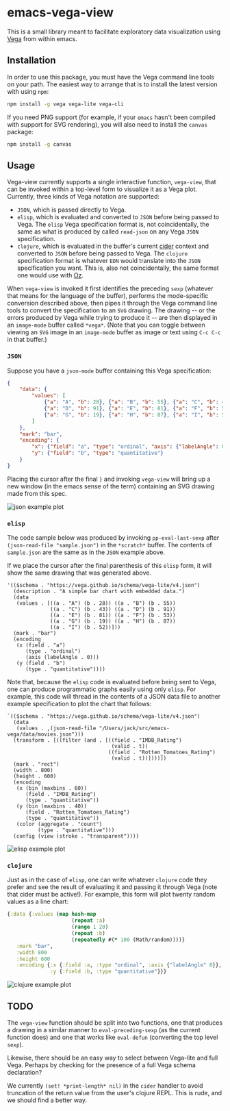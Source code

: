# emacs-vega-view

This is a small library meant to facilitate exploratory data
visualization using [Vega](https://vega.github.io/vega/) from within
emacs.

## Installation

In order to use this package, you must have the Vega command line
tools on your path. The easiest way to arrange that is to install the
latest version with using `npm`:

```sh
npm install -g vega vega-lite vega-cli
```

If you need PNG support (for example, if your `emacs` hasn't been
compiled with support for SVG rendering), you will also need to
install the `canvas` package:

```sh
npm install -g canvas
```

## Usage

Vega-view currently supports a single interactive function,
`vega-view`, that can be invoked within a top-level form to visualize
it as a Vega plot. Currently, three kinds of Vega notation are
supported:

* `JSON`, which is passed directly to Vega.
* `elisp`, which is evaluated and converted to `JSON` before being
  passed to Vega. The `elisp` Vega specification format is, not
  coincidentally, the same as what is produced by called `read-json`
  on any Vega `JSON` specification.
* `clojure`, which is evaluated in the buffer's current
  [cider](https://github.com/clojure-emacs/cider) context and
  converted to `JSON` before being passed to Vega. The `clojure`
  specification format is whatever `EDN` would translate into the
  `JSON` specification you want. This is, also not coincidentally, the
  same format one would use with
  [Oz](https://github.com/metasoarous/oz).

When `vega-view` is invoked it first identifies the preceding `sexp`
(whatever that means for the language of the buffer), performs the
mode-specific conversion described above, then pipes it through the
Vega command line tools to convert the specification to an `SVG`
drawing. The drawing -- or the errors produced by Vega while trying to
produce it -- are then displayed in an `image-mode` buffer called
`*vega*`. (Note that you can toggle between viewing an `SVG` image in
an `image-mode` buffer as image or text using `C-c C-c` in that
buffer.)

### `JSON`

Suppose you have a `json-mode` buffer containing this Vega specification:

``` json
{
    "data": {
        "values": [
            {"a": "A", "b": 28}, {"a": "B", "b": 55}, {"a": "C", "b": 43},
            {"a": "D", "b": 91}, {"a": "E", "b": 81}, {"a": "F", "b": 53},
            {"a": "G", "b": 19}, {"a": "H", "b": 87}, {"a": "I", "b": 52}
        ]
    },
    "mark": "bar",
    "encoding": {
        "x": {"field": "a", "type": "ordinal", "axis": {"labelAngle": 0}},
        "y": {"field": "b", "type": "quantitative"}
    }
}
```

Placing the cursor after the final `}` and invoking `vega-view` will
bring up a new window (in the emacs sense of the term) containing an
SVG drawing made from this spec.

![json example plot](https://raw.githubusercontent.com/appliedsciencestudio/emacs-vega-view/master/json-example.svg?sanitize=true)

### `elisp`

The code sample below was produced by invoking `pp-eval-last-sexp`
after `(json-read-file "sample.json")` in the `*scratch*` buffer. The
contents of `sample.json` are the same as in the `JSON` example above.

If we place the cursor after the final parenthesis of this `elisp`
form, it will show the same drawing that was generated above.

``` emacs-lisp
'(($schema . "https://vega.github.io/schema/vega-lite/v4.json")
  (description . "A simple bar chart with embedded data.")
  (data
   (values . [((a . "A") (b . 28)) ((a . "B") (b . 55))
              ((a . "C") (b . 43)) ((a . "D") (b . 91))
              ((a . "E") (b . 81)) ((a . "F") (b . 53))
              ((a . "G") (b . 19)) ((a . "H") (b . 87))
              ((a . "I") (b . 52))]))
  (mark . "bar")
  (encoding
   (x (field . "a")
      (type . "ordinal")
      (axis (labelAngle . 0)))
   (y (field . "b")
      (type . "quantitative"))))
```

Note that, because the `elisp` code is evaluated before being sent to
Vega, one can produce programmatic graphs easily using only
`elisp`. For example, this code will thread in the contents of a JSON
data file to another example specification to plot the chart that
follows:

``` emacs-lisp
`(($schema . "https://vega.github.io/schema/vega-lite/v4.json")
  (data
   (values . ,(json-read-file "/Users/jack/src/emacs-vega/data/movies.json")))
  (transform . [((filter (and . [((field . "IMDB_Rating")
                                  (valid . t))
                                 ((field . "Rotten_Tomatoes_Rating")
                                  (valid . t))])))])
  (mark . "rect")
  (width . 800)
  (height . 600)
  (encoding
   (x (bin (maxbins . 60))
      (field . "IMDB_Rating")
      (type . "quantitative"))
   (y (bin (maxbins . 40))
      (field . "Rotten_Tomatoes_Rating")
      (type . "quantitative"))
   (color (aggregate . "count")
          (type . "quantitative")))
  (config (view (stroke . "transparent"))))
```

![elisp example plot](https://raw.githubusercontent.com/appliedsciencestudio/emacs-vega-view/master/elisp-example.svg?sanitize=true)

### `clojure`

Just as in the case of `elisp`, one can write whatever `clojure` code
they prefer and see the result of evaluating it and passing it through
Vega (note that cider must be active!). For example, this form will
plot twenty random values as a line chart:

``` clojure
{:data {:values (map hash-map
                     (repeat :a)
                     (range 1 20)
                     (repeat :b)
                     (repeatedly #(* 100 (Math/random))))}
   :mark "bar",
   :width 800
   :height 600
   :encoding {:x {:field :a, :type "ordinal", :axis {"labelAngle" 0}},
              :y {:field :b, :type "quantitative"}}}
```

![clojure example plot](https://raw.githubusercontent.com/appliedsciencestudio/emacs-vega-view/master/clojure-example.svg?sanitize=true)

## TODO

The `vega-view` function should be split into two functions, one that
produces a drawing in a similar manner to `eval-preceding-sexp` (as
the current function does) and one that works like `eval-defun`
(converting the top level `sexp`).

Likewise, there should be an easy way to select between Vega-lite and
full Vega. Perhaps by checking for the presence of a full Vega schema
declaration?

We currently `(set! *print-length* nil)` in the `cider` handler to
avoid truncation of the return value from the user's clojure
REPL. This is rude, and we should find a better way.

